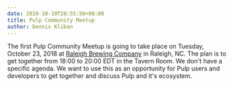 ```yaml
---
date: 2018-10-10T20:55:50+00:00
title: Pulp Community Meetup
author: Dennis Kliban
---
```

<!-- more -->
The first Pulp Community Meetup is going to take place on Tuesday, October 23, 2018 at [Raleigh
Brewing Company](https://www.raleighbrewing.com/) in Raleigh, NC. The plan is to get together from
18:00 to 20:00 EDT in the Tavern Room. We don't have a specific agenda. We want to use this as an
opportunity for Pulp users and developers to get together and discuss Pulp and it's ecosystem.
